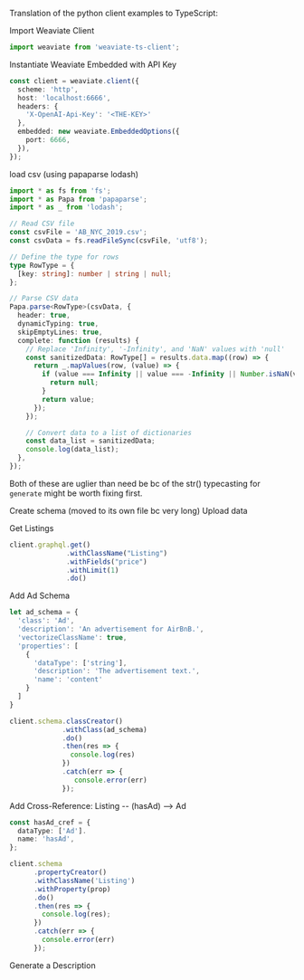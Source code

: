 Translation of the python client examples to TypeScript:

Import Weaviate Client

```typescript
import weaviate from 'weaviate-ts-client';
```

Instantiate Weaviate Embedded with API Key

```typescript
const client = weaviate.client({
  scheme: 'http',
  host: 'localhost:6666',
  headers: {
    'X-OpenAI-Api-Key': '<THE-KEY>'
  },
  embedded: new weaviate.EmbeddedOptions({
    port: 6666,
  }),
});
```

load csv (using papaparse lodash)

```typescript
import * as fs from 'fs';
import * as Papa from 'papaparse';
import * as _ from 'lodash';

// Read CSV file
const csvFile = 'AB_NYC_2019.csv';
const csvData = fs.readFileSync(csvFile, 'utf8');

// Define the type for rows
type RowType = {
  [key: string]: number | string | null;
};

// Parse CSV data
Papa.parse<RowType>(csvData, {
  header: true,
  dynamicTyping: true,
  skipEmptyLines: true,
  complete: function (results) {
    // Replace 'Infinity', '-Infinity', and 'NaN' values with 'null'
    const sanitizedData: RowType[] = results.data.map((row) => {
      return _.mapValues(row, (value) => {
        if (value === Infinity || value === -Infinity || Number.isNaN(value)) {
          return null;
        }
        return value;
      });
    });

    // Convert data to a list of dictionaries
    const data_list = sanitizedData;
    console.log(data_list);
  },
});
```

Both of these are uglier than need be bc of the str() typecasting for `generate` might be worth fixing first.

Create schema (moved to its own file bc very long)
Upload data

Get Listings

```typescript
client.graphql.get()
              .withClassName("Listing")
              .withFields("price")
              .withLimit(1)
              .do()
```

Add Ad Schema

```typescript
let ad_schema = {
  'class': 'Ad',
  'description': 'An advertisement for AirBnB.',
  'vectorizeClassName': true,
  'properties': [
    {
      'dataType': ['string'],
      'description': 'The advertisement text.',
      'name': 'content'
    }
  ]
}

client.schema.classCreator()
             .withClass(ad_schema)
             .do()
             .then(res => {
               console.log(res)
             })
             .catch(err => {
                console.error(err)
             });
```

Add Cross-Reference: Listing -- (hasAd) --> Ad

```typescript
const hasAd_cref = {
  dataType: ['Ad'].
  name: 'hasAd',
};

client.schema
      .propertyCreator()
      .withClassName('Listing')
      .withProperty(prop)
      .do()
      .then(res => {
        console.log(res);
      })
      .catch(err => {
        console.error(err)
      });
```

Generate a Description

```typescript

```
